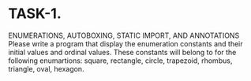 # TASK-1.
ENUMERATIONS, AUTOBOXING, STATIC IMPORT, AND ANNOTATIONS 
Please write a program that display the enumeration constants and their initial values and ordinal values. These constants will belong to for the following enumartions: square, rectangle, circle, trapezoid, rhombus, triangle, oval, hexagon.
